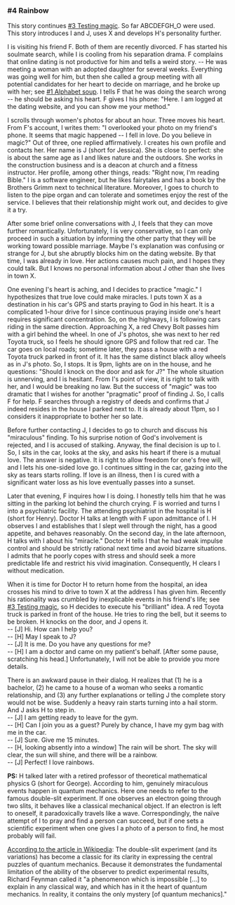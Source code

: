 ### #4 Rainbow

This story continues [#3 Testing magic](#3%20Testing%20magic.md). So far ABCDEFGH_O were used. This story introduces I and J, uses X and develops H's personality further.

I is visiting his friend F. Both of them are recently divorced. F has started his soulmate search, while I is cooling from his separation drama. F complains that online dating is not productive for him and tells a weird story. -- He was meeting a woman with an adopted daughter for several weeks. Everything was going well for him, but then she called a group meeting with all potential candidates for her heart to decide on marriage, and he broke up with her; see [#1 Alphabet soup](#1%20Alphabet%20soup.md). I tells F that he was doing the search wrong -- he should be asking his heart. F gives I his phone: "Here. I am logged at the dating website, and you can show me your method."

I scrolls through women's photos for about an hour. Three moves his heart. From F's account, I writes them: "I overlooked your photo on my friend's phone. It seems that magic happened -- I fell in love. Do you believe in magic?" Out of three, one replied affirmatively. I creates his own profile and contacts her. Her name is J (short for Jessica). She is close to perfect: she is about the same age as I and likes nature and the outdoors. She works in the construction business and is a deacon at church and a fitness instructor. Her profile, among other things, reads: "Right now, I'm reading Bible." I is a software engineer, but he likes fairytales and has a book by the Brothers Grimm next to technical literature. Moreover, I goes to church to listen to the pipe organ and can tolerate and sometimes enjoy the rest of the service. I believes that their relationship might work out, and decides to give it a try.

After some brief online conversations with J, I feels that they can move further romantically. Unfortunately, I is very conservative, so I can only proceed in such a situation by informing the other party that they will be working toward possible marriage. Maybe I's explanation was confusing or strange for J, but she abruptly blocks him on the dating website. By that time, I was already in love. Her actions causes much pain, and I hopes they could talk. But I knows no personal information about J other than she lives in town X.

One evening I's heart is aching, and I decides to practice "magic." I hypothesizes that true love could make miracles. I puts town X as a destination in his car's GPS and starts praying to God in his heart. It is a complicated 1-hour drive for I since continuous praying inside one's heart requires significant concentration. So, on the highways, I is following cars riding in the same direction. Approaching X, a red Chevy Bolt passes him with a girl behind the wheel. In one of J's photos, she was next to her red Toyota truck, so I feels he should ignore GPS and follow that red car. The car goes on local roads; sometime later, they pass a house with a red Toyota truck parked in front of it. It has the same distinct black alloy wheels as in J's photo. So, I stops. It is 9pm, lights are on in the house, and he questions: "Should I knock on the door and ask for J?" The whole situation is unnerving, and I is hesitant. From I's point of view, it is right to talk with her, and I would be breaking no law. But the success of "magic" was too dramatic that I wishes for another "pragmatic" proof of finding J. So, I calls F for help. F searches through a registry of deeds and confirms that J indeed resides in the house I parked next to. It is already about 11pm, so I considers it inappropriate to bother her so late.

Before further contacting J, I decides to go to church and discuss his "miraculous" finding. To his surprise notion of God's involvement is rejected, and I is accused of stalking. Anyway, the final decision is up to I. So, I sits in the car, looks at the sky, and asks his heart if there is a mutual love. The answer is negative. It is right to allow freedom for one's free will, and I lets his one-sided love go. I continues sitting in the car, gazing into the sky as tears starts rolling. If love is an illness, then I is cured with a significant water loss as his love eventually passes into a sunset.

Later that evening, F inquires how I is doing. I honestly tells him that he was sitting in the parking lot behind the church crying. F is worried and turns I into a psychiatric facility. The attending psychiatrist in the hospital is H (short for Henry). Doctor H talks at length with F upon admittance of I. H observes I and establishes that I slept well through the night, has a good appetite, and behaves reasonably. On the second day, in the late afternoon, H talks with I about his "miracle." Doctor H tells I that he had weak impulse control and should be strictly rational next time and avoid bizarre situations. I admits that he poorly copes with stress and should seek a more predictable life and restrict his vivid imagination. Consequently, H clears I without medication.

When it is time for Doctor H to return home from the hospital, an idea crosses his mind to drive to town X at the address I has given him. Recently his rationality was crumbled by inexplicable events in his friend's life; see [#3 Testing magic](./#3%20Testing%20magic.md), so H decides to execute his "brilliant" idea. A red Toyota truck is parked in front of the house. He tries to ring the bell, but it seems to be broken. H knocks on the door, and J opens it.  
-- [J] Hi. How can I help you?  
-- [H] May I speak to J?  
-- [J] It is me. Do you have any questions for me?  
-- [H] I am a doctor and came on my patient's behalf. [After some pause, scratching his head.] Unfortunately, I will not be able to provide you more details.

There is an awkward pause in their dialog. H realizes that (1) he is a bachelor, (2) he came to a house of a woman who seeks a romantic relationship, and (3) any further explanations or telling J the complete story would not be wise. Suddenly a heavy rain starts turning into a hail storm. And J asks H to step in.  
-- [J] I am getting ready to leave for the gym.  
-- [H] Can I join you as a guest? Purely by chance, I have my gym bag with me in the car.  
-- [J] Sure. Give me 15 minutes.  
-- [H, looking absently into a window] The rain will be short. The sky will clear, the sun will shine, and there will be a rainbow.  
-- [J] Perfect! I love rainbows.

**PS:** H talked later with a retired professor of theoretical mathematical physics G (short for George). According to him, genuinely miraculous events happen in quantum mechanics. Here one needs to refer to the famous double-slit experiment. If one observes an electron going through two slits, it behaves like a classical mechanical object. If an electron is left to oneself, it paradoxically travels like a wave. Correspondingly, the naïve attempt of I to pray and find a person can succeed, but if one sets a scientific experiment when one gives I a photo of a person to find, he most probably will fail.

[According to the article in Wikipedia](https://en.wikipedia.org/wiki/Double-slit_experiment): The double-slit experiment (and its variations) has become a classic for its clarity in expressing the central puzzles of quantum mechanics. Because it demonstrates the fundamental limitation of the ability of the observer to predict experimental results, Richard Feynman called it "a phenomenon which is impossible [...] to explain in any classical way, and which has in it the heart of quantum mechanics. In reality, it contains the only mystery [of quantum mechanics]."